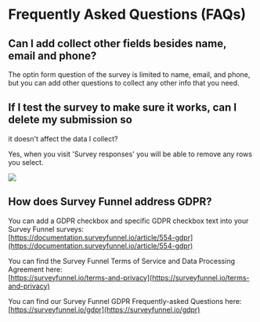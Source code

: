 # Frequently Asked Questions \(FAQs\)

## Can I add collect other fields besides name, email and phone?

The optin form question of the survey is limited to name, email, and phone, but you can add other questions to collect any other info that you need.

## If I test the survey to make sure it works, can I delete my submission so

it doesn't affect the data I collect?

Yes, when you visit 'Survey responses' you will be able to remove any rows you select.

![](https://d33v4339jhl8k0.cloudfront.net/docs/assets/53974d6ce4b0c76107b109d1/images/5b4fa6390428631d7a891560/file-%20NVbi2oe3j5.png)

## How does Survey Funnel address GDPR?

You can add a GDPR checkbox and specific GDPR checkbox text into your Survey Funnel surveys:  
[https://documentation.surveyfunnel.io/article/554-gdpr](https://documentation.surveyfunnel.io/article/554-gdpr)

You can find the Survey Funnel Terms of Service and Data Processing Agreement here:  
[https://surveyfunnel.io/terms-and-privacy](https://surveyfunnel.io/terms-and-privacy)

You can find our Survey Funnel GDPR Frequently-asked Questions here:  
[https://surveyfunnel.io/gdpr](https://surveyfunnel.io/gdpr)

